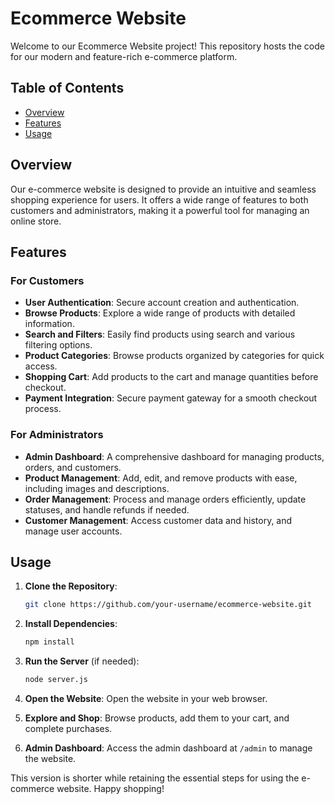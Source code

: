 # Ecommerce Website

Welcome to our Ecommerce Website project! This repository hosts the code for our modern and feature-rich e-commerce platform.

## Table of Contents

- [Overview](#overview)
- [Features](#features)
- [Usage](#usage)

## Overview

Our e-commerce website is designed to provide an intuitive and seamless shopping experience for users. It offers a wide range of features to both customers and administrators, making it a powerful tool for managing an online store.

## Features

### For Customers
- **User Authentication**: Secure account creation and authentication.
- **Browse Products**: Explore a wide range of products with detailed information.
- **Search and Filters**: Easily find products using search and various filtering options.
- **Product Categories**: Browse products organized by categories for quick access.
- **Shopping Cart**: Add products to the cart and manage quantities before checkout.
- **Payment Integration**: Secure payment gateway for a smooth checkout process.

### For Administrators
- **Admin Dashboard**: A comprehensive dashboard for managing products, orders, and customers.
- **Product Management**: Add, edit, and remove products with ease, including images and descriptions.
- **Order Management**: Process and manage orders efficiently, update statuses, and handle refunds if needed.
- **Customer Management**: Access customer data and history, and manage user accounts.


## Usage

1. **Clone the Repository**:
   ```bash
   git clone https://github.com/your-username/ecommerce-website.git
   ``` 

2. **Install Dependencies**:
   ```bash
   npm install
   ```

3. **Run the Server** (if needed):
   ```bash
   node server.js
   ```

4. **Open the Website**:
   Open the website in your web browser.

5. **Explore and Shop**:
   Browse products, add them to your cart, and complete purchases.

6. **Admin Dashboard**:
   Access the admin dashboard at `/admin` to manage the website.



This version is shorter while retaining the essential steps for using the e-commerce website.
Happy shopping!

